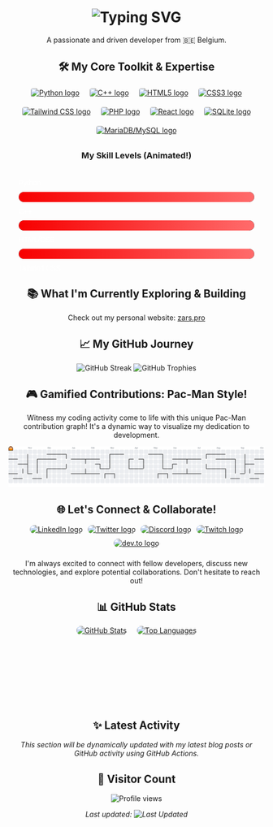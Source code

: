 <h1 align="center">
  <img src="https://readme-typing-svg.herokuapp.com?font=Fira+Code&size=25&pause=1000&color=F70000&center=true&vCenter=true&width=430&lines=Hello+World!+I\'m+ZARS0W0!;A+Passionate+Developer;Building+Awesome+Things" alt="Typing SVG" />
</h1>

<p align="center">
  A passionate and driven developer from 🇧🇪 Belgium.
</p>

<h2 align="center">🛠️ My Core Toolkit & Expertise</h2>

<!-- Animated Toolkit Icons with Hover Effects -->
<svg xmlns="http://www.w3.org/2000/svg" width="100%" height="100">
  <foreignObject width="100%" height="100%">
    <div xmlns="http://www.w3.org/1999/xhtml" style="display: flex; justify-content: center; align-items: center; gap: 12px; flex-wrap: wrap;">
      <style>
        .toolkit-icon {
          transition: transform 0.3s ease, filter 0.3s ease;
          border-radius: 8px;
          padding: 4px;
        }
        .toolkit-icon:hover {
          transform: scale(1.2) rotate(5deg);
          filter: drop-shadow(0 4px 8px rgba(247, 0, 0, 0.5));
        }
      </style>
      <a href="https://www.python.org/" target="_blank" rel="noopener noreferrer" title="Python">
        <img src="https://skillicons.dev/icons?i=py" height="60" alt="Python logo" class="toolkit-icon" />
      </a>
      <a href="https://isocpp.org/" target="_blank" rel="noopener noreferrer" title="C++">
        <img src="https://cdn.jsdelivr.net/gh/devicons/devicon/icons/cplusplus/cplusplus-original.svg" height="60" alt="C++ logo" class="toolkit-icon" />
      </a>
      <a href="https://html.spec.whatwg.org/multipage/" target="_blank" rel="noopener noreferrer" title="HTML5">
        <img src="https://skillicons.dev/icons?i=html" height="60" alt="HTML5 logo" class="toolkit-icon" />
      </a>
      <a href="https://www.w3.org/Style/CSS/" target="_blank" rel="noopener noreferrer" title="CSS3">
        <img src="https://skillicons.dev/icons?i=css" height="60" alt="CSS3 logo" class="toolkit-icon" />
      </a>
      <a href="https://tailwindcss.com/" target="_blank" rel="noopener noreferrer" title="Tailwind CSS">
        <img src="https://skillicons.dev/icons?i=tailwind" height="60" alt="Tailwind CSS logo" class="toolkit-icon" />
      </a>
      <a href="https://www.php.net/" target="_blank" rel="noopener noreferrer" title="PHP">
        <img src="https://skillicons.dev/icons?i=php" height="60" alt="PHP logo" class="toolkit-icon" />
      </a>
      <a href="https://react.dev/" target="_blank" rel="noopener noreferrer" title="React">
        <img src="https://skillicons.dev/icons?i=react" height="60" alt="React logo" class="toolkit-icon" />
      </a>
      <a href="https://www.sqlite.org/index.html" target="_blank" rel="noopener noreferrer" title="SQLite">
        <img src="https://skillicons.dev/icons?i=sqlite" height="60" alt="SQLite logo" class="toolkit-icon" />
      </a>
      <a href="https://mariadb.org/" target="_blank" rel="noopener noreferrer" title="MariaDB/MySQL">
        <img src="https://skillicons.dev/icons?i=mysql" height="60" alt="MariaDB/MySQL logo" class="toolkit-icon" />
      </a>
    </div>
  </foreignObject>
</svg>

<!-- New: Animated Skills Progress Bars -->
<h3 align="center">My Skill Levels (Animated!)</h3>
<svg xmlns="http://www.w3.org/2000/svg" width="100%" height="200">
  <foreignObject width="100%" height="100%">
    <div xmlns="http://www.w3.org/1999/xhtml" style="max-width: 800px; margin: 0 auto; padding: 20px;">
      <style>
        .skill-bar {
          background-color: #333;
          border-radius: 10px;
          height: 20px;
          margin: 10px 0;
          overflow: hidden;
          position: relative;
        }
        .skill-fill {
          height: 100%;
          background: linear-gradient(90deg, #F70000, #FF6B6B);
          border-radius: 10px;
          animation: fillBar 2s ease-in-out;
          transition: width 0.5s ease;
        }
        @keyframes fillBar {
          from { width: 0; }
          to { width: var(--width); }
        }
        .skill-label {
          font-family: Arial, sans-serif;
          font-size: 14px;
          margin-bottom: 5px;
          color: #fff;
        }
      </style>
      <div class="skill-label">Python</div>
      <div class="skill-bar">
        <div class="skill-fill" style="--width: 90%;"></div>
      </div>
      <div class="skill-label">C++</div>
      <div class="skill-bar">
        <div class="skill-fill" style="--width: 85%;"></div>
      </div>
      <div class="skill-label">HTML/CSS</div>
      <div class="skill-bar">
        <div class="skill-fill" style="--width: 80%;"></div>
      </div>
      <div class="skill-label">Tailwind CSS</div>
      <div class="skill-bar">
        <div class="skill-fill" style="--width: 75%;"></div>
      </div>
      <div class="skill-label">PHP</div>
      <div class="skill-bar">
        <div class="skill-fill" style="--width: 70%;"></div>
      </div>
      <div class="skill-label">React</div>
      <div class="skill-bar">
        <div class="skill-fill" style="--width: 65%;"></div>
      </div>
      <div class="skill-label">SQLite/MySQL</div>
      <div class="skill-bar">
        <div class="skill-fill" style="--width: 60%;"></div>
      </div>
    </div>
  </foreignObject>
</svg>

<h2 align="center">📚 What I'm Currently Exploring & Building</h2>

<p align="center">
  Check out my personal website: <a href="https://zars.pro/">zars.pro</a>
</p>

<h2 align="center">📈 My GitHub Journey</h2>

<div align="center">
  <img src="https://streak-stats.demolab.com?user=ZARS0W0&locale=en&mode=daily&theme=dracula&hide_border=false&border_radius=5&order=3" height="150" alt="GitHub Streak"  />
  <img src="https://github-profile-trophy.vercel.app?username=ZARS0W0&theme=dracula&column=-1&row=1&margin-w=8&margin-h=8&no-bg=false&no-frame=false&order=4" height="150" alt="GitHub Trophies"  />
</div>

<h2 align="center">🎮 Gamified Contributions: Pac-Man Style!</h2>

<p align="center">
  Witness my coding activity come to life with this unique Pac-Man contribution graph! It's a dynamic way to visualize my dedication to development.
</p>

<picture>
  <source media="(prefers-color-scheme: dark)" srcset="https://raw.githubusercontent.com/ZARS0W0/ZARS0W0/output/pacman-contribution-graph-dark.svg">
  <source media="(prefers-color-scheme: light)" srcset="https://raw.githubusercontent.com/ZARS0W0/ZARS0W0/output/pacman-contribution-graph.svg">
  <img alt="Pac-Man contribution graph" src="https://raw.githubusercontent.com/ZARS0W0/ZARS0W0/output/pacman-contribution-graph.svg">
</picture>

<h2 align="center">🌐 Let's Connect & Collaborate!</h2>

<!-- Animated Connect Badges with Hover -->
<svg xmlns="http://www.w3.org/2000/svg" width="100%" height="50">
  <foreignObject width="100%" height="100%">
    <div xmlns="http://www.w3.org/1999/xhtml" style="display: flex; justify-content: center; align-items: center; gap: 10px; flex-wrap: wrap;">
      <style>
        .connect-badge {
          transition: transform 0.3s ease, box-shadow 0.3s ease;
          border-radius: 20px;
        }
        .connect-badge:hover {
          transform: translateY(-5px) scale(1.05);
          box-shadow: 0 8px 16px rgba(0, 0, 0, 0.3);
        }
      </style>
      <a href="https://www.linkedin.com/in/your-linkedin-profile" target="_blank" rel="noopener noreferrer" title="Connect on LinkedIn (Update this link!)">
        <img src="https://img.shields.io/static/v1?message=LinkedIn&logo=linkedin&label=&color=0077B5&logoColor=white&labelColor=&style=for-the-badge" height="25" alt="LinkedIn logo" class="connect-badge" />
      </a>
      <a href="https://twitter.com/your-twitter-handle" target="_blank" rel="noopener noreferrer" title="Follow on Twitter (Update this link!)">
        <img src="https://img.shields.io/static/v1?message=Twitter&logo=twitter&label=&color=1DA1F2&logoColor=white&labelColor=&style=for-the-badge" height="25" alt="Twitter logo" class="connect-badge" />
      </a>
      <a href="https://discordapp.com/users/your-discord-id" target="_blank" rel="noopener noreferrer" title="Chat on Discord (Update this link!)">
        <img src="https://img.shields.io/static/v1?message=Discord&logo=discord&label=&color=7289DA&logoColor=white&labelColor=&style=for-the-badge" height="25" alt="Discord logo" class="connect-badge" />
      </a>
      <a href="https://www.twitch.tv/your-twitch-channel" target="_blank" rel="noopener noreferrer" title="Watch me on Twitch (Update this link!)">
        <img src="https://img.shields.io/static/v1?message=Twitch&logo=twitch&label=&color=9146FF&logoColor=white&labelColor=&style=for-the-badge" height="25" alt="Twitch logo" class="connect-badge" />
      </a>
      <a href="https://dev.to/your-devto-username" target="_blank" rel="noopener noreferrer" title="Read my articles on dev.to (Update this link!)">
        <img src="https://img.shields.io/static/v1?message=dev.to&logo=dev.to&label=&color=0A0A0A&logoColor=white&labelColor=&style=for-the-badge" height="25" alt="dev.to logo" class="connect-badge" />
      </a>
    </div>
  </foreignObject>
</svg>

<p align="center">
  I'm always excited to connect with fellow developers, discuss new technologies, and explore potential collaborations. Don't hesitate to reach out!
</p>

<h2 align="center">📊 GitHub Stats</h2>

<!-- Quick Hover for Stats -->
<svg xmlns="http://www.w3.org/2000/svg" width="100%" height="150">
  <foreignObject width="100%" height="100%">
    <div xmlns="http://www.w3.org/1999/xhtml" style="display: flex; justify-content: center; gap: 20px; align-items: center;">
      <style>
        .stats-img {
          transition: transform 0.3s ease;
          border-radius: 8px;
        }
        .stats-img:hover {
          transform: scale(1.05);
        }
      </style>
      <a href="https://github.com/ZARS0W0">
        <img src="https://github-readme-stats.vercel.app/api?username=ZARS0W0&show_icons=true&theme=dracula&hide_border=false&border_radius=5&count_private=true" alt="GitHub Stats" class="stats-img" />
      </a>
      <a href="https://github.com/ZARS0W0">
        <img src="https://github-readme-stats.vercel.app/api/top-langs/?username=ZARS0W0&layout=compact&theme=dracula&hide_border=false&border_radius=5" alt="Top Languages" class="stats-img" />
      </a>
    </div>
  </foreignObject>
</svg>

<h2 align="center">✨ Latest Activity</h2>

<!-- BLOG-POST-LIST:START -->

<!-- BLOG-POST-LIST:END -->

<p align="center">
  <i>This section will be dynamically updated with my latest blog posts or GitHub activity using GitHub Actions.</i>
</p>

<h2 align="center">👀 Visitor Count</h2>

<p align="center">
  <img src="https://komarev.com/ghpvc/?username=ZARS0W0&color=blue" alt="Profile views" />
</p>

<p align="center">
  <i>Last updated: <img src="https://img.shields.io/badge/Last%20Updated-$(date -u +%Y--%m--%d)-informational" alt="Last Updated" /></i>
</p>
